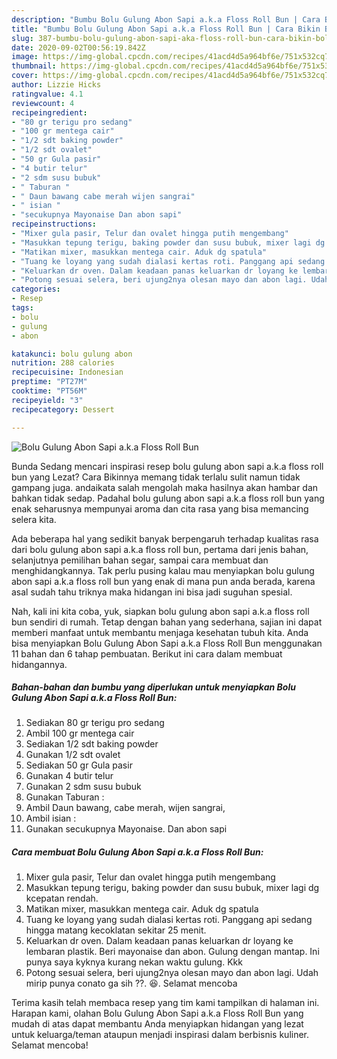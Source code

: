 ```yaml
---
description: "Bumbu Bolu Gulung Abon Sapi a.k.a Floss Roll Bun | Cara Bikin Bolu Gulung Abon Sapi a.k.a Floss Roll Bun Yang Mudah Dan Praktis"
title: "Bumbu Bolu Gulung Abon Sapi a.k.a Floss Roll Bun | Cara Bikin Bolu Gulung Abon Sapi a.k.a Floss Roll Bun Yang Mudah Dan Praktis"
slug: 387-bumbu-bolu-gulung-abon-sapi-aka-floss-roll-bun-cara-bikin-bolu-gulung-abon-sapi-aka-floss-roll-bun-yang-mudah-dan-praktis
date: 2020-09-02T00:56:19.842Z
image: https://img-global.cpcdn.com/recipes/41acd4d5a964bf6e/751x532cq70/bolu-gulung-abon-sapi-aka-floss-roll-bun-foto-resep-utama.jpg
thumbnail: https://img-global.cpcdn.com/recipes/41acd4d5a964bf6e/751x532cq70/bolu-gulung-abon-sapi-aka-floss-roll-bun-foto-resep-utama.jpg
cover: https://img-global.cpcdn.com/recipes/41acd4d5a964bf6e/751x532cq70/bolu-gulung-abon-sapi-aka-floss-roll-bun-foto-resep-utama.jpg
author: Lizzie Hicks
ratingvalue: 4.1
reviewcount: 4
recipeingredient:
- "80 gr terigu pro sedang"
- "100 gr mentega cair"
- "1/2 sdt baking powder"
- "1/2 sdt ovalet"
- "50 gr Gula pasir"
- "4 butir telur"
- "2 sdm susu bubuk"
- " Taburan "
- " Daun bawang cabe merah wijen sangrai"
- " isian "
- "secukupnya Mayonaise Dan abon sapi"
recipeinstructions:
- "Mixer gula pasir, Telur dan ovalet hingga putih mengembang"
- "Masukkan tepung terigu, baking powder dan susu bubuk, mixer lagi dg kcepatan rendah."
- "Matikan mixer, masukkan mentega cair. Aduk dg spatula"
- "Tuang ke loyang yang sudah dialasi kertas roti. Panggang api sedang hingga matang kecoklatan sekitar 25 menit."
- "Keluarkan dr oven. Dalam keadaan panas keluarkan dr loyang ke lembaran plastik. Beri mayonaise dan abon. Gulung dengan mantap. Ini punya saya kyknya kurang nekan waktu gulung. Kkk"
- "Potong sesuai selera, beri ujung2nya olesan mayo dan abon lagi. Udah mirip punya conato ga sih ??. 😆. Selamat mencoba"
categories:
- Resep
tags:
- bolu
- gulung
- abon

katakunci: bolu gulung abon 
nutrition: 288 calories
recipecuisine: Indonesian
preptime: "PT27M"
cooktime: "PT56M"
recipeyield: "3"
recipecategory: Dessert

---
```



![Bolu Gulung Abon Sapi a.k.a Floss Roll Bun](https://img-global.cpcdn.com/recipes/41acd4d5a964bf6e/751x532cq70/bolu-gulung-abon-sapi-aka-floss-roll-bun-foto-resep-utama.jpg)

Bunda Sedang mencari inspirasi resep bolu gulung abon sapi a.k.a floss roll bun yang Lezat? Cara Bikinnya memang tidak terlalu sulit namun tidak gampang juga. andaikata salah mengolah maka hasilnya akan hambar dan bahkan tidak sedap. Padahal bolu gulung abon sapi a.k.a floss roll bun yang enak seharusnya mempunyai aroma dan cita rasa yang bisa memancing selera kita.

Ada beberapa hal yang sedikit banyak berpengaruh terhadap kualitas rasa dari bolu gulung abon sapi a.k.a floss roll bun, pertama dari jenis bahan, selanjutnya pemilihan bahan segar, sampai cara membuat dan menghidangkannya. Tak perlu pusing kalau mau menyiapkan bolu gulung abon sapi a.k.a floss roll bun yang enak di mana pun anda berada, karena asal sudah tahu triknya maka hidangan ini bisa jadi suguhan spesial.




Nah, kali ini kita coba, yuk, siapkan bolu gulung abon sapi a.k.a floss roll bun sendiri di rumah. Tetap dengan bahan yang sederhana, sajian ini dapat memberi manfaat untuk membantu menjaga kesehatan tubuh kita. Anda bisa menyiapkan Bolu Gulung Abon Sapi a.k.a Floss Roll Bun menggunakan 11 bahan dan 6 tahap pembuatan. Berikut ini cara dalam membuat hidangannya.

<!--inarticleads1-->

##### Bahan-bahan dan bumbu yang diperlukan untuk menyiapkan Bolu Gulung Abon Sapi a.k.a Floss Roll Bun:

1. Sediakan 80 gr terigu pro sedang
1. Ambil 100 gr mentega cair
1. Sediakan 1/2 sdt baking powder
1. Gunakan 1/2 sdt ovalet
1. Sediakan 50 gr Gula pasir
1. Gunakan 4 butir telur
1. Gunakan 2 sdm susu bubuk
1. Gunakan  Taburan :
1. Ambil  Daun bawang, cabe merah, wijen sangrai,
1. Ambil  isian :
1. Gunakan secukupnya Mayonaise. Dan abon sapi




<!--inarticleads2-->

##### Cara membuat Bolu Gulung Abon Sapi a.k.a Floss Roll Bun:

1. Mixer gula pasir, Telur dan ovalet hingga putih mengembang
1. Masukkan tepung terigu, baking powder dan susu bubuk, mixer lagi dg kcepatan rendah.
1. Matikan mixer, masukkan mentega cair. Aduk dg spatula
1. Tuang ke loyang yang sudah dialasi kertas roti. Panggang api sedang hingga matang kecoklatan sekitar 25 menit.
1. Keluarkan dr oven. Dalam keadaan panas keluarkan dr loyang ke lembaran plastik. Beri mayonaise dan abon. Gulung dengan mantap. Ini punya saya kyknya kurang nekan waktu gulung. Kkk
1. Potong sesuai selera, beri ujung2nya olesan mayo dan abon lagi. Udah mirip punya conato ga sih ??. 😆. Selamat mencoba




Terima kasih telah membaca resep yang tim kami tampilkan di halaman ini. Harapan kami, olahan Bolu Gulung Abon Sapi a.k.a Floss Roll Bun yang mudah di atas dapat membantu Anda menyiapkan hidangan yang lezat untuk keluarga/teman ataupun menjadi inspirasi dalam berbisnis kuliner. Selamat mencoba!
